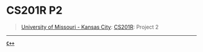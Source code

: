 # CS201R P2
> [University of Missouri - Kansas City](https://www.umkc.edu/): [CS201R](https://catalog.umkc.edu/search/?P=COMP-SCI%20201R): Project 2

---

[**`C++`**](https://github.com/lxRbckl/lxRbckl/blob/main/C++/README.md)

# 
